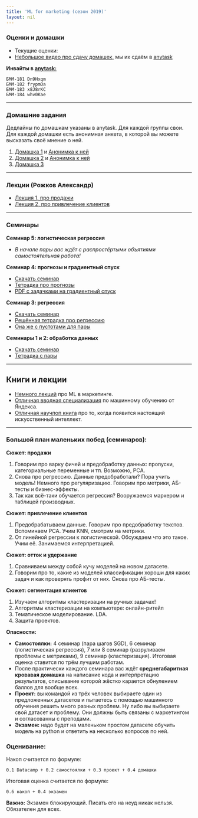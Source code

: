 ```yaml
---
title: 'ML for marketing (сезон 2019)'
layout: nil
---
```


### Оценки и домашки

* Текущие оценки:
* [Небольшое видео про сдачу домашек,](https://yadi.sk/i/rVb_Nd7g8AmNog) мы их сдаём в [anytask](https://anytask.org)

__Инвайты в [anytask:](https://anytask.org)__

```
БММ-181 Dn9Hxqm
БММ-182 frypmOa
БММ-183 x8J8rKC
БММ-184 whv0Kae
```

----------------

### Домашние задания

Дедлайны по домашкам указаны в anytask. Для каждой группы свои. Для каждой домашки есть анонимная анкета, в которой вы можете высказать своё мнение о ней.

1. [Домашка 1](https://github.com/FUlyankin/HSE_Data_Culture/raw/master/ML_for_marketing_2019/sems/sem1%262_data_prepare/HW1.zip)  и [Анонимка к ней](https://docs.google.com/forms/d/e/1FAIpQLSeVkPws5WXnoyXepBcaH8qoyYTWY_JQEBZB1HKL9eiennzu3w/viewform)
2. [Домашка 2](https://github.com/FUlyankin/HSE_Data_Culture/raw/master/ML_for_marketing_2019/sems/sem3_regression/HW2.zip)  и  [Анонимка к ней](https://docs.google.com/forms/d/e/1FAIpQLSeDLENjGbfgdEvR6UgMuo5D8u6F91-ExCoqd7dDHxWnheRwZQ/viewform)
2. [Домашка 3](https://github.com/FUlyankin/HSE_Data_Culture/raw/master/ML_for_marketing_2019/sems/sem4_effect_sgd/HW3.zip)


-------------------

### Лекции (Рожков Александр)

* [Лекция 1, про продажи](https://github.com/FUlyankin/HSE_Data_Culture/blob/master/ML_for_marketing_2019/lectures/1.%D0%9F%D1%80%D0%BE%D0%B4%D0%B0%D0%B6%D0%B8_CS%26US_v2019.pdf)
* [Лекция 2, про привлечение клиентов](https://github.com/FUlyankin/HSE_Data_Culture/blob/master/ML_for_marketing_2019/lectures/2.%D0%9F%D1%80%D0%B8%D0%B2%D0%BB%D0%B5%D1%87%D0%B5%D0%BD%D0%B8%D0%B5%20%D0%BA%D0%BB%D0%B8%D0%B5%D0%BD%D1%82%D0%BE%D0%B2_v2019.pdf)

-------------------

### Семинары

__Семинар 5: логистическая регрессия__

* _В начале пары вас ждёт с распростёртыми объятиями самостоятельная работа!_

__Семинар 4: прогнозы и градиентный спуск__

* [Скачать семинар]( )
* [Тетрадка про прогнозы](https://nbviewer.jupyter.org/github/FUlyankin/HSE_Data_Culture/blob/master/ML_for_marketing_2019/sems/sem4_effect_sgd/sem3_sells_effect.ipynb)
* [PDF с задачками на градиентный спуск]( )


__Семинар 3: регрессия__

* [Скачать семинар](https://vk.com/away.php?to=https%3A%2F%2Fyadi.sk%2Fd%2Fnet6lXlpDc7rpw&cc_key=)
* [Решённая тетрадка про регрессию](https://nbviewer.jupyter.org/github/FUlyankin/HSE_Data_Culture/blob/master/ML_for_marketing_2019/sems/sem3_regression/sem2_sells_regression.ipynb)
* [Она же с пустотами для пары](https://nbviewer.jupyter.org/github/FUlyankin/HSE_Data_Culture/blob/master/ML_for_marketing_2019/sems/sem3_regression/sem2_sells_regression_empty.ipynb)


__Семинары 1 и 2: обработка данных__

* [Скачать семинар](https://github.com/FUlyankin/HSE_Data_Culture/raw/master/ML_for_marketing_2019/sems/sem1%262_data_prepare/sem1_data_prepare.zip)
* [Тетрадка с пары](https://nbviewer.jupyter.org/github/FUlyankin/HSE_Data_Culture/blob/master/ML_for_marketing_2019/sems/sem1%262_data_prepare/sem1_sells.ipynb)

-------------------


## Книги и лекции

* [Немного лекций](https://events.yandex.ru/lib/talks/6063/) про ML в маркетинге.
* [Отличная вводная специализация](https://www.coursera.org/specializations/machine-learning-data-analysis) по машинному обучению от Яндекса.
* [Отличная научпоп книга](https://yadi.sk/d/K90nYhmx3WEfoQ) про то, когда появится настоящий искусственный интеллект.

--------------------

### Большой план маленьких побед (семинаров):

__Сюжет: продажи__

1. Говорим про варку фичей и предобработку данных: пропуски, категориальные переменные и тп. Возможно, PCA.
2. Снова про регрессию. Данные предобработали? Пора учить модель! Немного про регуляризацию. Говорим про метрики, АБ-тесты и бизнес-эффекты.
3. Так как всё-таки обучается регрессия? Вооружаемся маркером и таблицей производных.

__Cюжет: привлечение клиентов__

1. Предобрабатываем данные. Говорим про предобработку текстов. Вспоминаем PCA. Учим KNN, смотрим на метрики.
2. От линейной регрессии к логистической. Обсуждаем что это такое. Учим её. Занимаемся интерпретацией.

__Cюжет: отток и удержание__

1. Сравниваем между собой кучу моделей на новом датасете.
2. Говорим про то, какие из моделей классификации хороши для каких задач и как проверять профит от них. Снова про АБ-тесты.


__Cюжет: сегментация клиентов__

1. Изучаем алгоритмы кластеризации на ручных задачах!
2. Алгоритмы кластеризации на компьютере: онлайн-ритейл
3. Тематическое моделирование. LDA.
4. Защита проектов.


__Опасности:__

* __Самостоялки:__ 4 семинар (пара шагов SGD), 6 семинар (логистическая регрессия), 7 или 8 семинар (разруливаем проблемы с метриками), 9 семинар (кластеризация). Итоговая оценка ставится по трём лучшим работам.
* После практически каждого семинара вас ждёт __среднегабаритная кровавая домашка__ на написание кода и интерпретацию результатов, списывание которой жёстко карается обнулением баллов для вообще всех.
* __Проект:__ вы командой из трёх человек выбираете один из предложенных датасетов и пытаетесь с помощью машинного обучения решить много разных проблем. Ну либо вы выбираете свой датасет и проблему. Они должны быть связаны с маркетингом и согласованны с преподами.
* __Экзамен:__ надо будет на маленьком простом датасете обучить модель на python и ответить на несколько вопросов по ней.


### Оценивание:

Накоп считается по формуле:

```
0.1 Datacamp + 0.2 самостоялки + 0.3 проект + 0.4 домашки
```

Итоговая оценка считается по формуле:

```
0.6 накоп + 0.4 экзамен
```

__Важно:__ Экзамен блокирующий. Писать его на неуд никак нельзя. Обязателен для всех.
